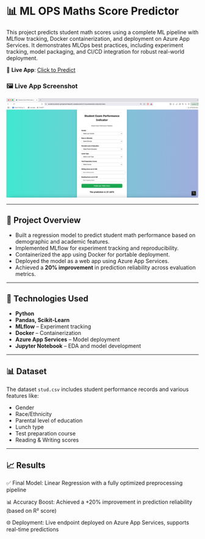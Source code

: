 # 📊 ML OPS Maths Score Predictor

This project predicts student math scores using a complete ML pipeline with MLflow tracking, Docker containerization, and deployment on Azure App Services. It demonstrates MLOps best practices, including experiment tracking, model packaging, and CI/CD integration for robust real-world deployment.

🔗 **Live App**: <a href="https://studentscoretest-gtchgvbwfvdsawht.canadacentral-01.azurewebsites.net/predictdata_blank" target="_blank">Click to Predict</a>

### 🖼️ Live App Screenshot

![App Screenshot](screenshot.png)


---

## 🚀 Project Overview

- Built a regression model to predict student math performance based on demographic and academic features.
- Implemented MLflow for experiment tracking and reproducibility.
- Containerized the app using Docker for portable deployment.
- Deployed the model as a web app using Azure App Services.
- Achieved a **20% improvement** in prediction reliability across evaluation metrics.

---

## 🧠 Technologies Used

- **Python**
- **Pandas, Scikit-Learn**
- **MLflow** – Experiment tracking
- **Docker** – Containerization
- **Azure App Services** – Model deployment
- **Jupyter Notebook** – EDA and model development

---

## 📊 Dataset

The dataset `stud.csv` includes student performance records and various features like:

- Gender
- Race/Ethnicity
- Parental level of education
- Lunch type
- Test preparation course
- Reading & Writing scores

---

## 📈 Results

✅ Final Model: Linear Regression with a fully optimized preprocessing pipeline

📊 Accuracy Boost: Achieved a +20% improvement in prediction reliability (based on R² score)

🌐 Deployment: Live endpoint deployed on Azure App Services, supports real-time predictions


